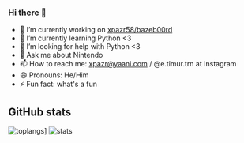 ### Hi there 👋

- 🔭 I’m currently working on [xpazr58/bazeb00rd](https://github.com/xpazr58/bazeb00rd)
- 🌱 I’m currently learning Python <3
- 🤔 I’m looking for help with Python <3
- 💬 Ask me about Nintendo
- 📫 How to reach me: xpazr@yaani.com / @e.timur.trn at Instagram
- 😄 Pronouns: He/Him
- ⚡ Fun fact: what's a fun

## GitHub stats
![toplangs](https://github-readme-stats.vercel.app/api/top-langs/?username=xpazr58&langs_count=5)]
![stats](https://github-readme-stats.vercel.app/api?username=xpazr58&show_icons=true&theme=radical)

